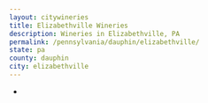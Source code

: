 ```yaml
---
layout: citywineries
title: Elizabethville Wineries
description: Wineries in Elizabethville, PA
permalink: /pennsylvania/dauphin/elizabethville/
state: pa
county: dauphin
city: elizabethville
---
```

-
